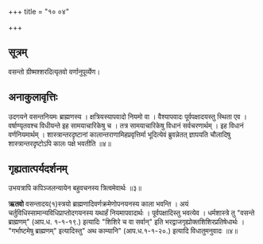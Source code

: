 +++
title = "१० ०४"

+++
## सूत्रम्
वसन्तो ग्रीष्मश्शरदित्यृतवो वर्णानुपूर्व्येण।

## अनाकुलावृत्तिः
उदगयने वसन्तनियमः ब्राह्मणस्य ।
क्षत्रियस्यापवादो नियमो वा ।
वैश्यापवादः पूर्वपक्षादयस्तु स्थिता एव ।
वर्षाण्यृतवश्च विधीयन्ते इह सामयाचारिकेषु च ।
तत्र सामयाचारिकेषु विधानं सर्वचरणार्थम् ।
इह विधानं वर्णनियमार्थम् ।
शास्त्रान्तरदृष्टानां कालान्तराणामिहप्रवृत्तिर्मा भूदित्येवं ब्रुवन्नेतत् ज्ञापयति चौलादिषु शास्त्रान्तरदृष्टोऽपि कालः पक्षे भवतीति ॥४॥


## गृह्यतात्पर्यदर्शनम्
उभयत्रापि कपिञ्जलन्यायेन बहुवचनस्य त्रित्वमेवार्थः ॥३॥

**ऋतवो** वसन्तादय(१)स्त्रयो ब्राह्मणादिवर्णक्रमेणोपनयनस्य काला भवन्ति ।
अयं चर्तुविधिस्सामान्यविधिप्राप्तोदगयनस्य यथार्हं नियमापवादार्थः ।
पूर्वपक्षादिस्तु भवत्येव ।
धर्मशास्त्रे तु "वसन्ते ब्राह्मणम्" (आप.ध. १-१-१९.) इत्यादिः "शिशिरे च वा सर्वान्" इति भरद्वाजगृह्योक्तशिशिरप्रतिषेधार्थः ।
"गर्भाष्टमेषु ब्राह्मणम्" इत्यादिस्तु" अथ काम्यानि" (आप.ध.१-१-२०.) इत्यादि विधातुमनुवादः ॥४॥
